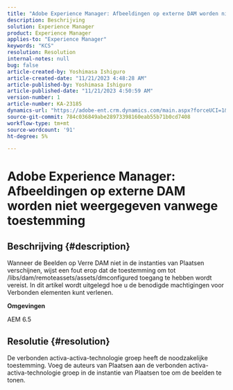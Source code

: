 ```yaml
---
title: "Adobe Experience Manager: Afbeeldingen op externe DAM worden niet weergegeven vanwege toestemming"
description: Beschrijving
solution: Experience Manager
product: Experience Manager
applies-to: "Experience Manager"
keywords: "KCS"
resolution: Resolution
internal-notes: null
bug: false
article-created-by: Yoshimasa Ishiguro
article-created-date: "11/21/2023 4:48:28 AM"
article-published-by: Yoshimasa Ishiguro
article-published-date: "11/21/2023 4:50:59 AM"
version-number: 1
article-number: KA-23185
dynamics-url: "https://adobe-ent.crm.dynamics.com/main.aspx?forceUCI=1&pagetype=entityrecord&etn=knowledgearticle&id=a20ed72f-2988-ee11-8179-6045bd006079"
source-git-commit: 784c036849abe28973398160eab55b71b0cd7408
workflow-type: tm+mt
source-wordcount: '91'
ht-degree: 5%

---
```


# Adobe Experience Manager: Afbeeldingen op externe DAM worden niet weergegeven vanwege toestemming

## Beschrijving {#description}


Wanneer de Beelden op Verre DAM niet in de instanties van Plaatsen verschijnen, wijst een fout erop dat de toestemming om tot /libs/dam/remoteassets/assets/dmconfigured toegang te hebben wordt vereist.
In dit artikel wordt uitgelegd hoe u de benodigde machtigingen voor Verbonden elementen kunt verlenen.

<b>Omgevingen</b>

AEM 6.5


## Resolutie {#resolution}


De verbonden activa-activa-technologie groep heeft de noodzakelijke toestemming. Voeg de auteurs van Plaatsen aan de verbonden activa-activa-technologie groep in de instantie van Plaatsen toe om de beelden te tonen.
